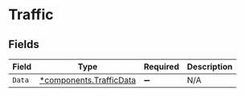 # Traffic


## Fields

| Field                                                             | Type                                                              | Required                                                          | Description                                                       |
| ----------------------------------------------------------------- | ----------------------------------------------------------------- | ----------------------------------------------------------------- | ----------------------------------------------------------------- |
| `Data`                                                            | [*components.TrafficData](../../models/components/trafficdata.md) | :heavy_minus_sign:                                                | N/A                                                               |